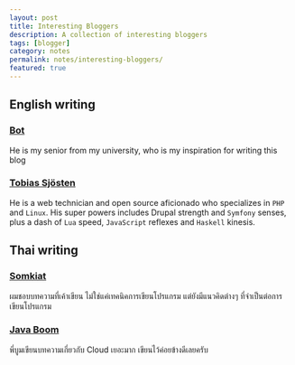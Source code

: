 ```yaml
---
layout: post
title: Interesting Bloggers
description: A collection of interesting bloggers
tags: [blogger]
category: notes
permalink: notes/interesting-bloggers/
featured: true
---
```


## English writing

### [Bot](http://dev.im-bot.com/)
He is my senior from my university, who is my inspiration for writing this blog

### [Tobias Sjösten](http://vvv.tobiassjosten.net/)
He is a web technician and open source aficionado who specializes in `PHP` and `Linux`. His super powers includes Drupal strength and `Symfony` senses, plus a dash of `Lua` speed, `JavaScript` reflexes and `Haskell` kinesis.

## Thai writing

### [Somkiat](http://www.somkiat.cc/)
ผมชอบบทความที่เค้าเขียน ไม่ใช่แค่เทคนิคการเขียนโปรแกรม แต่ยังมีแนวคิดต่างๆ ที่จำเป็นต่อการเขียนโปรแกรม

### [Java Boom](https://javaboom.wordpress.com)
พี่บูมเขียนบทความเกี่ยวกับ Cloud เยอะมาก เขียนไว้ค่อยข้างดีเลยครับ

